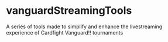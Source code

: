 # vanguardStreamingTools
A series of tools made to simplify and enhance the livestreaming experience of Cardfight Vanguard!! tournaments
